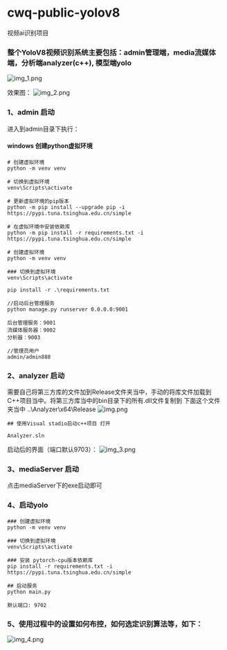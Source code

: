 # cwq-public-yolov8 
视频ai识别项目

### 整个YoloV8视频识别系统主要包括：admin管理端，media流媒体端，分析端analyzer(c++), 模型端yolo
![img_1.png](picture/img_1.png)

效果图：
![img_2.png](picture/img_2.png)

### 1、admin 启动
 进入到admin目录下执行：

#### windows 创建python虚拟环境
~~~
# 创建虚拟环境
python -m venv venv

# 切换到虚拟环境
venv\Scripts\activate

# 更新虚拟环境的pip版本
python -m pip install --upgrade pip -i https://pypi.tuna.tsinghua.edu.cn/simple

# 在虚拟环境中安装依赖库
python -m pip install -r requirements.txt -i https://pypi.tuna.tsinghua.edu.cn/simple

~~~
 
```shell
# 创建虚拟环境
python -m venv venv

### 切换到虚拟环境
venv\Scripts\activate

pip install -r .\requirements.txt

//启动后台管理服务
python manage.py runserver 0.0.0.0:9001

后台管理服务：9001
流媒体服务器：9002
分析器：9003

//管理员用户
admin/admin888
```

### 2、analyzer 启动
需要自己将第三方库的文件加到Release文件夹当中，手动的将库文件加载到C++项目当中。将第三方库当中的bin目录下的所有.dll文件复制到
下面这个文件夹当中
..\Analyzer\x64\Release
![img.png](picture/img.png)
```shell
## 使用Visual stadio启动c++项目 打开

Analyzer.sln
```
启动后的界面（端口默认9703）：
![img_3.png](picture/img_3.png)


### 3、mediaServer 启动
点击mediaServer下的exe启动即可

### 4、启动yolo
```shell
### 创建虚拟环境
python -m venv venv

### 切换到虚拟环境
venv\Scripts\activate

### 安装 pytorch-cpu版本依赖库
pip install -r requirements.txt -i https://pypi.tuna.tsinghua.edu.cn/simple

## 启动服务
python main.py

默认端口: 9702
```

### 5、使用过程中的设置如何布控，如何选定识别算法等，如下：
![img_4.png](picture/img_4.png)


